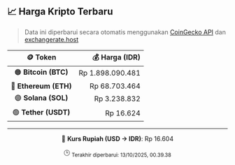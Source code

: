 

<!-- HARGA_KRIPTO -->
## 📈 Harga Kripto Terbaru

> Data ini diperbarui secara otomatis menggunakan [CoinGecko API](https://www.coingecko.com/) dan [exchangerate.host](https://exchangerate.host/)

<div align="center">

| 🪙 Token | 💰 Harga (IDR) |
|:------:|---------------:|
| 🟠 **Bitcoin (BTC)**   | Rp 1.898.090.481 |
| 🔵 **Ethereum (ETH)**  | Rp 68.703.464 |
| 🟣 **Solana (SOL)**    | Rp 3.238.832 |
| 🟢 **Tether (USDT)**   | Rp 16.624 |

---

💱 **Kurs Rupiah (USD → IDR)**: Rp 16.604

🕒 <sub>Terakhir diperbarui: 13/10/2025, 00.39.38</sub>

</div>
<!-- /HARGA_KRIPTO -->